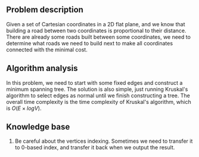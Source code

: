 ## Problem description

Given a set of Cartesian coordinates in a 2D flat plane, and we know that building a road between two coordinates is proportional to their distance. There are already some roads built between some coordinates, we need to determine what roads we need to build next to make all coordinates connected with the minimal cost.

## Algorithm analysis

In this problem, we need to start with some fixed edges and construct a minimum spanning tree. 
The solution is also simple, just running Kruskal's algorithm to select edges as normal until we finish constructing a tree.
The overall time complexity is the time complexity of Kruskal's algorithm, which is $O(E \times logV)$.

## Knowledge base

1. Be careful about the vertices indexing. Sometimes we need to transfer it to 0-based index, and transfer it back when we output the result.